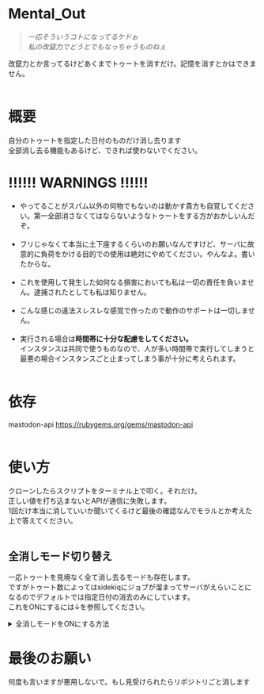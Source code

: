 # Mental_Out<br>
><i>一応そういうコトになってるケドぉ<br>
私の改竄力でどうとでもなっちゃうものねぇ</i><br>

改竄力とか言ってるけどあくまでトゥートを消すだけ。記憶を消すとかはできません。<br>
<br>

# 概要<br>
自分のトゥートを指定した日付のものだけ消し去ります<br>
全部消し去る機能もあるけど、できれば使わないでください。<br>

# !!!!!! WARNINGS !!!!!!<br>
+ やってることがスパム以外の何物でもないのは動かす貴方も自覚してください。第一全部消さなくてはならないようなトゥートをする方がおかしいんだぞ。<br><br>
+ フリじゃなくて本当に土下座するくらいのお願いなんですけど、サーバに故意的に負荷をかける目的での使用は絶対にやめてください。やんなよ。書いたからな。<br><br>
+ これを使用して発生した如何なる損害においても私は一切の責任を負いません。逮捕されたとしても私は知りません。<br><br>
+ こんな感じの違法スレスレな感覚で作ったので動作のサポートは一切しません。<br><br>
+ 実行される場合は<b>時間帯に十分な配慮をしてください。</b><br>
インスタンスは共同で使うものなので、人が多い時間帯で実行してしまうと最悪の場合インスタンスごと止まってしまう事が十分に考えられます。<br><br>

# 依存<br>
mastodon-api https://rubygems.org/gems/mastodon-api
<br><br>

# 使い方<br>
クローンしたらスクリプトをターミナル上で叩く。それだけ。<br>
正しい値を打ち込まないとAPIが通信に失敗します。<br>
1回だけ本当に消していいか聞いてくるけど最後の確認なんでモラルとか考えた上で答えてください。<br><br>
## 全消しモード切り替え<br>
一応トゥートを見境なく全て消し去るモードも存在します。<br>
ですがトゥート数によってはsidekiqにジョブが溜まってサーバがえらいことになるのでデフォルトでは指定日付の消去のみにしています。<br>
これをONにするには↓を参照してください。
<details><summary>全消しモードをONにする方法</summary>サーバには本当に気を使ってださい。<br>

```ruby
############################################################################
all_delete_flag = false    #全消しに切り替える場合はこちらをtrueに書き換えてください
############################################################################
```
main.rbの128行目です。ここを

```ruby
############################################################################
all_delete_flag = true    #全消しに切り替える場合はこちらをtrueに書き換えてください
############################################################################
```
このように変更して上書きしてやれば全消しモードが動作します。
</details>

# 最後のお願い<br>
何度も言いますが悪用しないで。もし見受けられたらリポジトリごと消します
